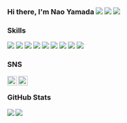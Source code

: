 ### Hi there, I'm Nao Yamada <img src="https://img.shields.io/badge/-PS4-003791?style=flat-square&logo=playstation&logoColor=white"/> <img src="https://img.shields.io/badge/-000000?style=flat-square&logo=ea&logoColor=white"/> <img src="https://img.shields.io/badge/-21-326295?style=flat-square&logo=FIFA&logoColor=white"/>

<!--
**naoymd/naoymd** is a ✨ _special_ ✨ repository because its `README.md` (this file) appears on your GitHub profile.

Here are some ideas to get you started:

- 🔭 I’m currently working on ...
- 🌱 I’m currently learning ...
- 👯 I’m looking to collaborate on ...
- 🤔 I’m looking for help with ...
- 💬 Ask me about ...
- 📫 How to reach me: ...
- 😄 Pronouns: ...
- ⚡ Fun fact: ...
-->

### Skills

<p>
<img src="https://img.shields.io/badge/-Python-3776AB?style=flat-square&logo=Python&logoColor=white"/>
<img src="https://img.shields.io/badge/-PyTorch-EE4C2C?style=flat-square&logo=PyTorch&logoColor=white"/>
<img src="https://img.shields.io/badge/-pandas-150458?style=flat-square&logo=pandas&logoColor=white"/>
<img src="https://img.shields.io/badge/-Django-092E20?style=flat-square&logo=Django&logoColor=white"/>
<img src="https://img.shields.io/badge/-Visual%20Studio%20Code-23A9F2?style=flat-square&logo=Visual%20Studio%20Code&logoColor=white"/>
<img src="https://img.shields.io/badge/-Vim-1572B6?style=flat-square&logo=Vim&logoColor=white"/>
<img src="https://img.shields.io/badge/-Github-181717?style=flat-square&logo=GitHub&logoColor=white"/>
<img src="https://img.shields.io/badge/-Ubuntu-E95420?style=flat-square&logo=Ubuntu&logoColor=white"/>
<img src="https://img.shields.io/badge/-JSON-000000?style=flat-square&logo=json&logoColor=white"/>


<!--
<img src="https://img.shields.io/badge/-Git-F44D27?style=flat-square&logo=Git&logoColor=white"/>
<img src="https://img.shields.io/badge/-Docker-2496ED?style=flat-square&logo=Docker&logoColor=white"/>
-->
</p>
<!-- logoがアイコン
badgeが文字
-->

### SNS
[<img align="left" width="22px" src="https://cdn.jsdelivr.net/npm/simple-icons@v3/icons/twitter.svg" />][twitter]
[<img align="left" width="22px" src="https://cdn.jsdelivr.net/npm/simple-icons@v3/icons/instagram.svg" />][instagram]
<br />


### GitHub Stats

<!--
[![naoymd's github stats](https://github-readme-stats.vercel.app/api?username=naoymd&count_private=true&show_icons=true&theme=tokyonight)](https://github.com/naoymd/naoymd)
[![Top Langs](https://github-readme-stats.vercel.app/api/top-langs/?username=naoymd&layout=default&theme=tokyonight)](https://github.com/naoymd)
-->
<img align="left" src="https://github-readme-stats.vercel.app/api?username=naoymd&count_private=true&show_icons=true&theme=tokyonight" />
<img src="https://github-readme-stats.vercel.app/api/top-langs/?username=naoymd&layout=default&theme=tokyonight" />

[twitter]: https://twitter.com/70snt_ny
[instagram]: https://www.instagram.com/70snt_ny/
